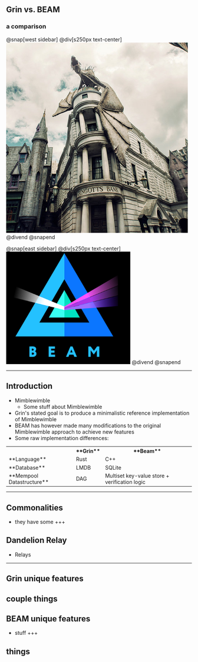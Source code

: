 



## Grin vs. BEAM
### a comparison


@snap[west sidebar]
@div[s250px text-center]
![Gringots](https://github.com/tari-labs/tari-university/raw/grin-beam/src/protocols/grin-beam-comparison/sources/gringots.png)
@divend
@snapend


@snap[east sidebar]
@div[s250px text-center]
![BEAM](https://github.com/tari-labs/tari-university/raw/grin-beam/src/protocols/grin-beam-comparison/sources/beam.png)
@divend
@snapend

---
## Introduction

- Mimblewimble
    - Some stuff about Mimblewimble
- Grin's stated goal is to produce a minimalistic reference implementation of Mimblewimble
- BEAM has however made many modifications to the original Mimblewimble approach to achieve new features
- Some raw implementation differences:
<table>
  <tr>
    <th></th>
    <th>**Grin**</th>
    <th>**Beam**</th>
  </tr>
  <tr>
    <td>**Language**</td>
    <td>Rust</td>
    <td>C++</td>
  </tr>
  <tr>
    <td>**Database**</td>
    <td>LMDB</td>
    <td>SQLite</td>
  </tr>
  <tr>
    <td>**Mempool Datastructure**</td>
    <td>DAG</td>
    <td>Multiset key-value store + verification logic</td>
  </tr>
</table>

---
## Commonalities
- they have some 
+++

## Dandelion Relay
- Relays
---
## Grin unique features
couple things
---
## BEAM unique features
- stuff
+++
## things
